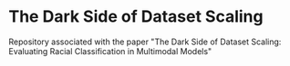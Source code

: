 # The Dark Side of Dataset Scaling
Repository associated with the paper "The Dark Side of Dataset Scaling: Evaluating Racial Classification in Multimodal Models"
